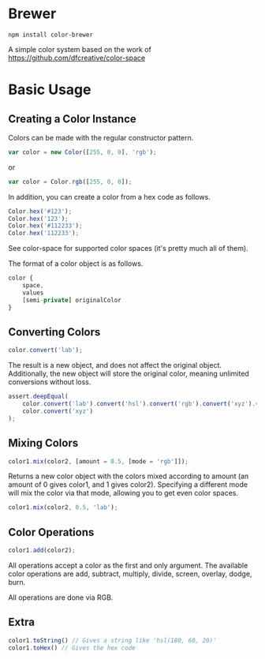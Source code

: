 Brewer
======

```
npm install color-brewer
```

A simple color system based on the work of https://github.com/dfcreative/color-space

Basic Usage
===========

Creating a Color Instance
-------------------------

Colors can be made with the regular constructor pattern.

```js
var color = new Color([255, 0, 0], 'rgb');
```

or

```js
var color = Color.rgb([255, 0, 0]);
```

In addition, you can create a color from a hex code as follows.

```js
Color.hex('#123');
Color.hex('123');
Color.hex('#112233');
Color.hex('112233');
```

See color-space for supported color spaces (it's pretty much all of them).

The format of a color object is as follows.

```js
color {
	space,
	values
	[semi-private] originalColor
}
```

Converting Colors
-----------------

```js
color.convert('lab');
```

The result is a new object, and does not affect the original object. Additionally, the new object will store the original color, meaning unlimited conversions without loss.

```js
assert.deepEqual(
    color.convert('lab').convert('hsl').convert('rgb').convert('xyz').values,
    color.convert('xyz')
);
```

Mixing Colors
-------------

```js
color1.mix(color2, [amount = 0.5, [mode = 'rgb']]);
```

Returns a new color object with the colors mixed according to amount (an amount of 0 gives color1, and 1 gives color2). Specifying a different mode will mix the color via that mode, allowing you to get even color spaces.

```js
color1.mix(color2, 0.5, 'lab');
```

Color Operations
----------------

```js
color1.add(color2);
```

All operations accept a color as the first and only argument. The available color operations are add, subtract, multiply, divide, screen, overlay, dodge, burn.

All operations are done via RGB.

Extra
-----

```js
color1.toString() // Gives a string like 'hsl(180, 60, 20)'
color1.toHex() // Gives the hex code
```
